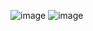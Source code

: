 ![image](https://github.com/VladiLopez/Simulacion_por_computadora_JavierVladimirLopez/assets/94854899/fb4d5bfe-06aa-4867-9d82-7fbdd59fe84e)
![image](https://github.com/VladiLopez/Simulacion_por_computadora_JavierVladimirLopez/assets/94854899/b26b4363-6774-40ed-8dd3-a5a684d7247b)
